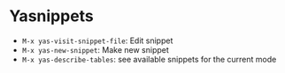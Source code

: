 # Yasnippets

* `M-x yas-visit-snippet-file`: Edit snippet
* `M-x yas-new-snippet`: Make new snippet
* `M-x yas-describe-tables`: see available snippets for the current mode
